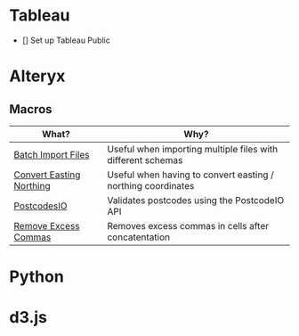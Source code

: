 # Tableau

- [] Set up Tableau Public

# Alteryx

## Macros

What? | Why?
------|-------------
[Batch Import Files](https://github.com/withviz/AlteryxMacros/tree/master/BatchImportFiles) | Useful when importing multiple files with different schemas
[Convert Easting Northing](https://github.com/withviz/AlteryxMacros/tree/master/ConvertEastingNorthing) | Useful when having to convert easting / northing coordinates
[PostcodesIO](https://github.com/withviz/AlteryxMacros/tree/master/PostcodesIO) | Validates postcodes using the PostcodeIO API
[Remove Excess Commas](https://github.com/withviz/AlteryxMacros/tree/master/RemoveExcessCommas) | Removes excess commas in cells after concatentation


# Python

# d3.js
